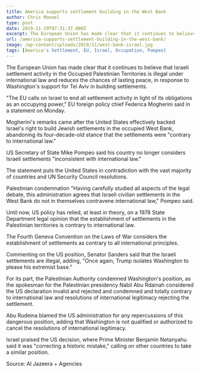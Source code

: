 ```yaml
---
title: America supports settlement building in the West Bank
author: Chris Manoel
type: post
date: 2019-11-19T07:31:37.000Z
excerpt: The European Union has made clear that it continues to believe that Israeli settlement activity in the Occupied Palestinian Territories is illegal under international law and reduces the chances of lasting peace
url: /america-supports-settlement-building-in-the-west-bank/
image: /wp-content/uploads/2019/11/west-bank-israel.jpg
tags: [America's Settlement, EU, Israel, Occupation, Pompeo]
---
```


The European Union has made clear that it continues to believe that Israeli settlement activity in the Occupied Palestinian Territories is illegal under international law and reduces the chances of lasting peace, in response to Washington's support for Tel Aviv in building settlements.

"The EU calls on Israel to end all settlement activity in light of its obligations as an occupying power," EU foreign policy chief Federica Mogherini said in a statement on Monday.

Mogherini's remarks came after the United States effectively backed Israel's right to build Jewish settlements in the occupied West Bank, abandoning its four-decade-old stance that the settlements were "contrary to international law."

US Secretary of State Mike Pompeo said his country no longer considers Israeli settlements "inconsistent with international law."

The statement puts the United States in contradiction with the vast majority of countries and UN Security Council resolutions.

Palestinian condemnation
"Having carefully studied all aspects of the legal debate, this administration agrees that Israeli civilian settlements in the West Bank do not in themselves contravene international law," Pompeo said.

Until now, US policy has relied, at least in theory, on a 1978 State Department legal opinion that the establishment of settlements in the Palestinian territories is contrary to international law.

The Fourth Geneva Convention on the Laws of War considers the establishment of settlements as contrary to all international principles.

Commenting on the US position, Senator Sanders said that the Israeli settlements are illegal, adding, "Once again, Trump isolates Washington to please his extremist base."

For its part, the Palestinian Authority condemned Washington's position, as the spokesman for the Palestinian presidency Nabil Abu Rdainah considered the US declaration invalid and rejected and condemned and totally contrary to international law and resolutions of international legitimacy rejecting the settlement.

Abu Rudeina blamed the US administration for any repercussions of this dangerous position, adding that Washington is not qualified or authorized to cancel the resolutions of international legitimacy.

Israel praised the US decision, where Prime Minister Benjamin Netanyahu said it was "correcting a historic mistake," calling on other countries to take a similar position.

Source: Al Jazeera + Agencies

